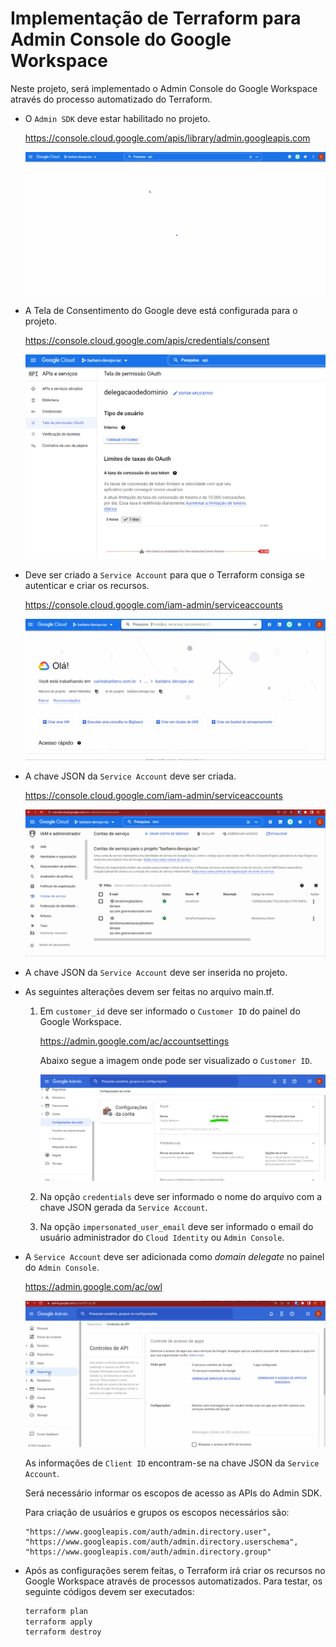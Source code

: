 # Implementação de Terraform para Admin Console do Google Workspace

Neste projeto, será implementado o Admin Console do Google Workspace através do processo automatizado do Terraform.

* O `Admin SDK` deve estar habilitado no projeto.

    https://console.cloud.google.com/apis/library/admin.googleapis.com

    ![Habilitando o Admin SDK](images/admin_sdk_api.gif)

* A Tela de Consentimento do Google deve está configurada para o projeto.

    https://console.cloud.google.com/apis/credentials/consent

    ![Habilitando a tela de Cosentimento no Projeto](images/consent.png)

* Deve ser criado a `Service Account` para que o Terraform consiga se autenticar e criar os recursos.

    https://console.cloud.google.com/iam-admin/serviceaccounts

    ![Criando a Conta de Serviço](images/new_service_account.gif)

* A chave JSON da `Service Account` deve ser criada.

    https://console.cloud.google.com/iam-admin/serviceaccounts

    ![Criação de Chave da Service Account](images/new_key_service_account.gif)

* A chave JSON da `Service Account` deve ser inserida no projeto.

* As seguintes alterações devem ser feitas no arquivo main.tf.

    1. Em `customer_id` deve ser informado o `Customer ID` do painel do Google Workspace.

        https://admin.google.com/ac/accountsettings

        Abaixo segue a imagem onde pode ser visualizado o `Customer ID`.

        ![Customer ID](images/customer_id.png)

    2. Na opção `credentials` deve ser informado o nome do arquivo com a chave JSON gerada da `Service Account`.

    3. Na opção `impersonated_user_email` deve ser informado o email do usuário administrador do `Cloud Identity` ou `Admin Console`.

* A `Service Account` deve ser adicionada como _domain delegate_ no painel do `Admin Console`.

    https://admin.google.com/ac/owl

    ![Delegação de Domínio](images/domain_delegate.gif)

    As informações de `Client ID` encontram-se na chave JSON da `Service Account`.

    Será necessário informar os escopos de acesso as APIs do Admin SDK.

    Para criação de usuários e grupos os escopos necessários são:

    ```
    "https://www.googleapis.com/auth/admin.directory.user",
    "https://www.googleapis.com/auth/admin.directory.userschema",
    "https://www.googleapis.com/auth/admin.directory.group"
    ```

* Após as configurações serem feitas, o Terraform irá criar os recursos no Google Workspace através de processos automatizados. Para testar, os seguinte códigos devem ser executados:
    ```bash
    terraform plan
    terraform apply
    terraform destroy
    ```